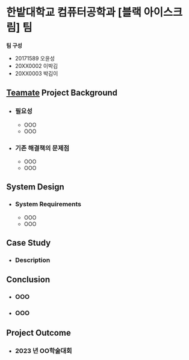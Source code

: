 # 한밭대학교 컴퓨터공학과 [블랙 아이스크림] 팀

**팀 구성**
- 20171589 오윤성
- 20XX0002 이박김
- 20XX0003 박김이

## <u>Teamate</u> Project Background
- ### 필요성
  - OOO
  - OOO
- ### 기존 해결책의 문제점
  - OOO
  - OOO
  
## System Design
  - ### System Requirements
    - OOO
    - OOO
    
## Case Study
  - ### Description
  
  
## Conclusion
  - ### OOO
  - ### OOO
  
## Project Outcome
- ### 2023 년 OO학술대회 

